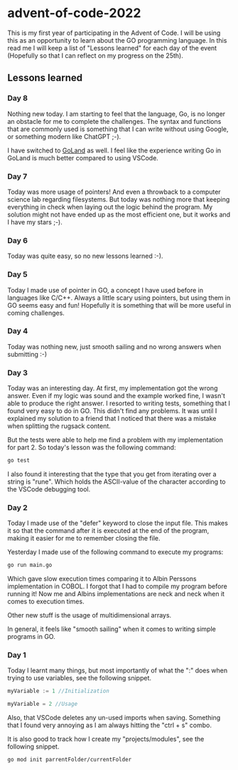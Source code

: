 # advent-of-code-2022
This is my first year of participating in the Advent of Code. I will be using this as an opportunity to learn about the GO programming language.
In this read me I will keep a list of "Lessons learned" for each day of the event (Hopefully so that I can reflect on my progress on the 25th).

## Lessons learned

### Day 8
Nothing new today. I am starting to feel that the language, Go, is no longer an obstacle for me to complete the
challenges. The syntax and functions that are commonly used is something that I can write without using Google, or
something modern like ChatGPT ;-).

I have switched to [GoLand](https://www.jetbrains.com/go/) as well. I feel like the experience writing Go in GoLand is
much better compared to using VSCode.

### Day 7

Today was more usage of pointers! And even a throwback to a computer science lab regarding filesystems.
But today was nothing more that keeping everything in check when laying out the logic behind the program. My solution
might not have ended up as the most efficient one, but it works and I have my stars ;-).

### Day 6
Today was quite easy, so no new lessons learned :-).

### Day 5

Today I made use of pointer in GO, a concept I have used before in languages like C/C++. Always a little scary using pointers, but using them in GO seems easy and fun! Hopefully it is something that will be more useful in coming challenges.

### Day 4
Today was nothing new, just smooth sailing and no wrong answers when submitting :-)

### Day 3

Today was an interesting day. At first, my implementation got the wrong answer. Even if my logic was sound and the example worked fine, I wasn't able to produce the right answer. I resorted to writing tests, something that I found very easy to do in GO. This didn't find any problems. It was until I explained my solution to a friend that I noticed that there was a mistake when splitting the rugsack content. 

But the tests were able to help me find a problem with my implementation for part 2. So today's lesson was the following command:
```bash
go test
```

I also found it interesting that the type that you get from iterating over a string is "rune". Which holds the ASCII-value of the character according to the VSCode debugging tool.

### Day 2

Today I made use of the "defer" keyword to close the input file. This makes it so that the command after it is executed at the end of the program, making it easier for me to remember closing the file.

Yesterday I made use of the following command to execute my programs:
```bash
go run main.go
```

Which gave slow execution times comparing it to Albin Perssons implementation in COBOL. I forgot that I had to compile my program before running it!
Now me and Albins implementations are neck and neck when it comes to execution times.

Other new stuff is the usage of multidimensional arrays.

In general, it feels like "smooth sailing" when it comes to writing simple programs in GO.

### Day 1

Today I learnt many things, but most importantly of what the ":" does when trying to use variables, see the following snippet.

```go
myVariable := 1 //Initialization

myVariable = 2 //Usage
```

Also, that VSCode deletes any un-used imports when saving. Something that I found very annoying as I am always hitting the "ctrl + s" combo.

It is also good to track how I create my "projects/modules", see the following snippet.
```bash
go mod init parrentFolder/currentFolder
```
